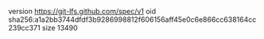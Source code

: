 version https://git-lfs.github.com/spec/v1
oid sha256:a1a2bb3744dfdf3b9286998812f606156aff45e0c6e866cc638164cc239cc371
size 13490
